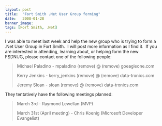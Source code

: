 ```yaml
---
layout: post
title:  "Fort Smith .Net User Group forming"
date:   2008-01-28
banner_image: 
tags: [Fort Smith, .Net]
---
```


I was able to meet last week and help the new group who is trying to form a .Net User Group in Fort Smith.  I will post more information as I find it.  If you are interested in attending, learning about, or helping form the new FSDNUG, please contact one of the following people:

> Michael Paladino - mpaladino (remove) @ (remove) <span class="skimlinks-unlinked">goeagleone.com</span>
> 
> Kerry Jenkins - kerry_jenkins (remove) @ (remove) <span class="skimlinks-unlinked">data-tronics.com</span>
> 
> Jeremy Sloan - sloan (remove) @ (remove) <span class="skimlinks-unlinked">data-tronics.com</span>

They tentatively have the following meetings planned:

> March 3rd - Raymond Lewellan (MVP)
> 
> March 31st (April meeting) - Chris Koenig (Microsoft Developer Evangelist)